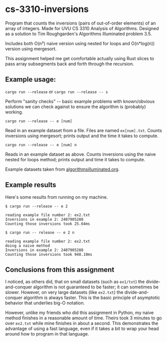 # cs-3310-inversions

Program that counts the inversions (pairs of out-of-order elements) of an array of integers. Made for UVU CS 3310 Analysis of Algorithms. Designed as a solution to Tim Roughgarden's Algorithms Illuminated problem 3.5.

Includes both O(n²) naive version using nested for loops and O(n\*log(n)) version using mergesort.

This assignment helped me get comfortable actually using Rust slices to pass array subsegments back and forth through the recursion.

## Example usage:

`cargo run --release` or `cargo run --release -- s`

Perform "sanity checks" -- basic example problems with known/obvious solutions we can check against to ensure the algorithm is (probably) working.

`cargo run --release -- e [num]`

Read in an example dataset from a file. Files are named `ex[num].txt`. Counts inversions using mergesort; prints output and the time it takes to compute.

`cargo run --release -- e [num] n`

Reads in an example dataset as above. Counts inversions using the naive nested for loops method; prints output and time it takes to compute.

Example datasets taken from [algorithmsilluminated.org](https://algorithmsilluminated.org).

## Example results

Here's some results from running on my machine.

```
$ cargo run --release -- e 2

reading example file number 2: ex2.txt
Inversions in example 2: 2407905288
Counting those inversions took 25.64ms

$ cargo run -- release -- e 2 n

reading example file number 2: ex2.txt
doing a naive method
Inversions in example 2: 2407905288
Counting those inversions took 948.10ms
```

## Conclusions from this assignment

I noticed, as others did, that on small datasets (such as `ex1/txt`) the divide-and-conquer algorithm is not guaranteed to be faster; it can sometimes be slower. However, on very large datasets (like `ex2.txt`) the divide-and-conquer algorithm is always faster. This is the basic principle of asymptotic behavior that underlies big-O notation.

However, unlike my friends who did this assignment in Python, my naive method finishes in a reasonable amount of time. Theirs took 3 minutes to go over `ex2.txt` while mine finishes in about a second. This demonstrates the advantage of using a fast language, even if it takes a bit to wrap your head around how to program in that language.
